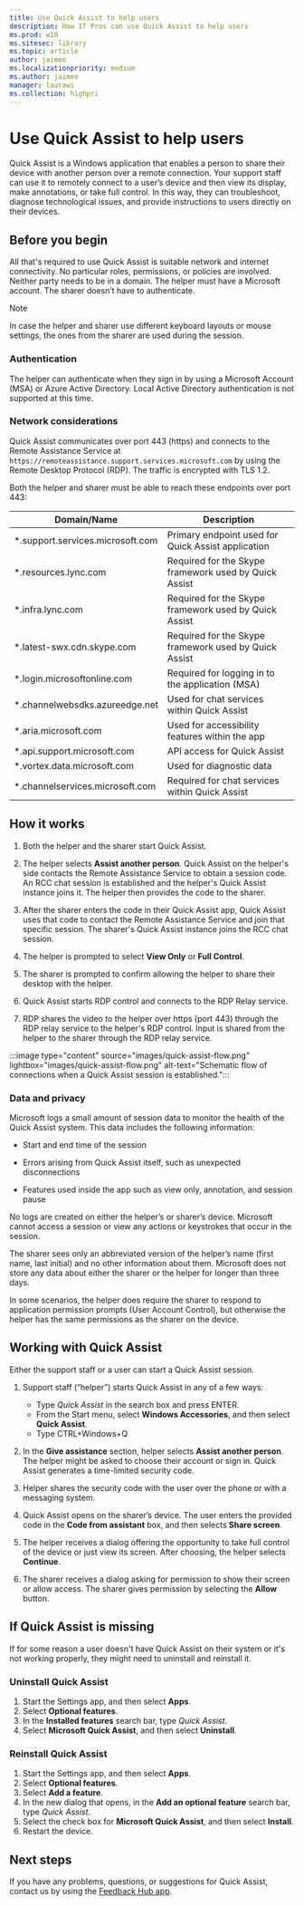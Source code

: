 ```yaml
---
title: Use Quick Assist to help users
description: How IT Pros can use Quick Assist to help users
ms.prod: w10
ms.sitesec: library
ms.topic: article
author: jaimeo
ms.localizationpriority: medium
ms.author: jaimeo
manager: laurawi
ms.collection: highpri
---
```


# Use Quick Assist to help users

Quick Assist is a Windows application that enables a person to share their device with another person over a remote connection. Your support staff can use it to remotely connect to a user’s device and then view its display, make annotations, or take full control. In this way, they can troubleshoot, diagnose technological issues, and provide instructions to users directly on their devices.

## Before you begin

All that's required to use Quick Assist is suitable network and internet connectivity. No particular roles, permissions, or policies are involved. Neither party needs to be in a domain. The helper must have a Microsoft account. The sharer doesn’t have to authenticate.

> [!NOTE]
> In case the helper and sharer use different keyboard layouts or mouse settings, the ones from the sharer are used during the session.

### Authentication

The helper can authenticate when they sign in by using a Microsoft Account (MSA) or Azure Active Directory. Local Active Directory authentication is not supported at this time.

### Network considerations

Quick Assist communicates over port 443 (https) and connects to the Remote Assistance Service at `https://remoteassistance.support.services.microsoft.com` by using the Remote Desktop Protocol (RDP). The traffic is encrypted with TLS 1.2.

Both the helper and sharer must be able to reach these endpoints over port 443:

| Domain/Name                       | Description                                           |
|-----------------------------------|-------------------------------------------------------|
| \*.support.services.microsoft.com | Primary endpoint used for Quick Assist application    |
| \*.resources.lync.com             | Required for the Skype framework used by Quick Assist |
| \*.infra.lync.com                 | Required for the Skype framework used by Quick Assist |
| \*.latest-swx.cdn.skype.com        | Required for the Skype framework used by Quick Assist |
| \*.login.microsoftonline.com       | Required for logging in to the application (MSA)      |
| \*.channelwebsdks.azureedge.net    | Used for chat services within Quick Assist        |
| \*.aria.microsoft.com             | Used for accessibility features within the app    |
| \*.api.support.microsoft.com       | API access for Quick Assist                           |
| \*.vortex.data.microsoft.com      | Used for diagnostic data                                |
| \*.channelservices.microsoft.com  | Required for chat services within Quick Assist        |

## How it works

1. Both the helper and the sharer start Quick Assist.

2. The helper selects **Assist another person**. Quick Assist on the helper's side contacts the Remote Assistance Service to obtain a session code. An RCC chat session is established and the helper's Quick Assist instance joins it. The helper then provides the code to the sharer.

3. After the sharer enters the code in their Quick Assist app, Quick Assist uses that code to contact the Remote Assistance Service and join that specific session. The sharer's Quick Assist instance joins the RCC chat session.

4. The helper is prompted to select **View Only** or **Full Control**.

5. The sharer is prompted to confirm allowing the helper to share their desktop with the helper.

6. Quick Assist starts RDP control and connects to the RDP Relay service.

7. RDP shares the video to the helper over https (port 443) through the RDP relay service to the helper's RDP control. Input is shared from the helper to the sharer through the RDP relay service.

:::image type="content" source="images/quick-assist-flow.png" lightbox="images/quick-assist-flow.png" alt-text="Schematic flow of connections when a Quick Assist session is established.":::

### Data and privacy

Microsoft logs a small amount of session data to monitor the health of the Quick Assist system. This data includes the following information:

- Start and end time of the session

- Errors arising from Quick Assist itself, such as unexpected disconnections

- Features used inside the app such as view only, annotation, and session pause

No logs are created on either the helper’s or sharer’s device. Microsoft cannot access a session or view any actions or keystrokes that occur in the session.

The sharer sees only an abbreviated version of the helper’s name (first name, last initial) and no other information about them. Microsoft does not store any data about either the sharer or the helper for longer than three days.

In some scenarios, the helper does require the sharer to respond to application permission prompts (User Account Control), but otherwise the helper has the same permissions as the sharer on the device.

## Working with Quick Assist

Either the support staff or a user can start a Quick Assist session.


1. Support staff (“helper”) starts Quick Assist in any of a few ways:

    - Type *Quick Assist* in the search box and press ENTER.
    - From the Start menu, select **Windows Accessories**, and then select **Quick Assist**.
    - Type CTRL+Windows+Q

2. In the **Give assistance** section, helper selects **Assist another person**. The helper might be asked to choose their account or sign in. Quick Assist generates a time-limited security code.

3. Helper shares the security code with the user over the phone or with a messaging system.

4. Quick Assist opens on the sharer’s device. The user enters the provided code in the **Code from assistant** box, and then selects **Share screen**.

5. The helper receives a dialog offering the opportunity to take full control of the device or just view its screen. After choosing, the helper selects **Continue**.

6. The sharer receives a dialog asking for permission to show their screen or allow access. The sharer gives permission by selecting the **Allow** button.

## If Quick Assist is missing

If for some reason a user doesn't have Quick Assist on their system or it's not working properly, they might need to uninstall and reinstall it.

### Uninstall Quick Assist

1. Start the Settings app, and then select **Apps**.
2. Select **Optional features**.
3. In the **Installed features** search bar, type *Quick Assist*.
4. Select **Microsoft Quick Assist**, and then select **Uninstall**.

### Reinstall Quick Assist

1. Start the Settings app, and then select **Apps**.
2. Select **Optional features**.
3. Select **Add a feature**.
4. In the new dialog that opens, in the **Add an optional feature** search bar, type *Quick Assist*.
5. Select the check box for **Microsoft Quick Assist**, and then select **Install**.
6. Restart the device.

## Next steps

If you have any problems, questions, or suggestions for Quick Assist, contact us by using the [Feedback Hub app](https://www.microsoft.com/p/feedback-hub/9nblggh4r32n?SilentAuth=1&wa=wsignin1.0&rtc=1#activetab=pivot:overviewtab).
